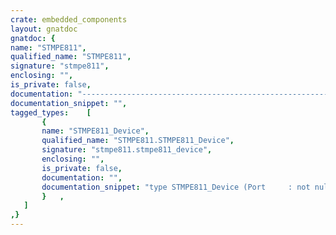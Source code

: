 ```yaml
---
crate: embedded_components
layout: gnatdoc
gnatdoc: {
name: "STMPE811",
qualified_name: "STMPE811",
signature: "stmpe811",
enclosing: "",
is_private: false,
documentation: "----------------------------------------------------------------------------\n                                                                          --\n                  Copyright (C) 2015-2016, AdaCore                        --\n                                                                          --\n  Redistribution and use in source and binary forms, with or without      --\n  modification, are permitted provided that the following conditions are  --\n  met:                                                                    --\n     1. Redistributions of source code must retain the above copyright    --\n        notice, this list of conditions and the following disclaimer.     --\n     2. Redistributions in binary form must reproduce the above copyright --\n        notice, this list of conditions and the following disclaimer in   --\n        the documentation and/or other materials provided with the        --\n        distribution.                                                     --\n     3. Neither the name of the copyright holder nor the names of its     --\n        contributors may be used to endorse or promote products derived   --\n        from this software without specific prior written permission.     --\n                                                                          --\n   THIS SOFTWARE IS PROVIDED BY THE COPYRIGHT HOLDERS AND CONTRIBUTORS    --\n   \"AS IS\" AND ANY EXPRESS OR IMPLIED WARRANTIES, INCLUDING, BUT NOT      --\n   LIMITED TO, THE IMPLIED WARRANTIES OF MERCHANTABILITY AND FITNESS FOR  --\n   A PARTICULAR PURPOSE ARE DISCLAIMED. IN NO EVENT SHALL THE COPYRIGHT   --\n   HOLDER OR CONTRIBUTORS BE LIABLE FOR ANY DIRECT, INDIRECT, INCIDENTAL, --\n   SPECIAL, EXEMPLARY, OR CONSEQUENTIAL DAMAGES (INCLUDING, BUT NOT       --\n   LIMITED TO, PROCUREMENT OF SUBSTITUTE GOODS OR SERVICES; LOSS OF USE,  --\n   DATA, OR PROFITS; OR BUSINESS INTERRUPTION) HOWEVER CAUSED AND ON ANY  --\n   THEORY OF LIABILITY, WHETHER IN CONTRACT, STRICT LIABILITY, OR TORT    --\n   (INCLUDING NEGLIGENCE OR OTHERWISE) ARISING IN ANY WAY OUT OF THE USE  --\n   OF THIS SOFTWARE, EVEN IF ADVISED OF THE POSSIBILITY OF SUCH DAMAGE.   --\n                                                                          --\n----------------------------------------------------------------------------",
documentation_snippet: "",
tagged_types:    [
       {
       name: "STMPE811_Device",
       qualified_name: "STMPE811.STMPE811_Device",
       signature: "stmpe811.stmpe811_device",
       enclosing: "",
       is_private: false,
       documentation: "",
       documentation_snippet: "type STMPE811_Device (Port     : not null Any_I2C_Port;\n                      I2C_Addr : I2C_Address;\n                      Time     : not null HAL.Time.Any_Delays) is\n  limited new Touch_Panel_Device with private;",
       }   ,
   ]
,}
---
```

